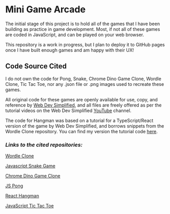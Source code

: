 # Mini Game Arcade

The initial stage of this project is to hold all of the games that I have been building as practice in game development. Most, if not all of these games are coded in JavaScript, and can be played on your web browser.

This repository is a work in progress, but I plan to deploy it to GitHub pages once I have built enough games and am happy with their UX!

## Code Source Cited

I do not own the code for Pong, Snake, Chrome Dino Game Clone, Wordle Clone, Tic Tac Toe, nor any .json file or .png images used to recreate these games.

All original code for these games are openly available for use, copy, and reference by [Web Dev Simplified](https://github.com/WebDevSimplified), and all files are freely offered as per the tutorial videos on the Web Dev Simplified [YouTube](https://www.youtube.com/@WebDevSimplified) channel.

The code for Hangman was based on a tutorial for a TypeScript/React version of the game by Web Dev Simplified, and borrows snippets from the Wordle Clone repository. You can find my version the tutorial code [here](https://github.com/strudelAndCoffee/react-ts-guess-the-word).

### _Links to the cited repositories:_

[Wordle Clone](https://github.com/WebDevSimplified/wordle-clone)

[Javascript Snake Game](https://github.com/WebDevSimplified/Javascript-Snake-Game)

[Chrome Dino Game Clone](https://github.com/WebDevSimplified/chrome-dino-game-clone)

[JS Pong](https://github.com/WebDevSimplified/js-pong)

[React Hangman](https://github.com/WebDevSimplified/react-hangman)

[JavaScript Tic Tac Toe](https://github.com/WebDevSimplified/JavaScript-Tic-Tac-Toe)
